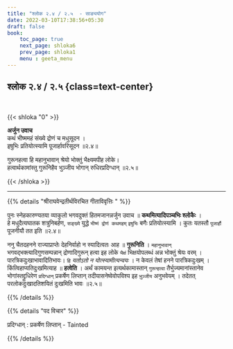 ```yaml
---
title: "श्लोक २.४ / २.५  - साङ्ययोग"
date: 2022-03-10T17:38:56+05:30
draft: false
book:
    toc_page: true
    next_page: shloka6
    prev_page: shloka1
    menu : geeta_menu
---
```




## श्लोक २.४ / २.५  {class=text-center}

<br/>

{{< shloka  "0"  >}}

**अर्जुन उवाच**  
कथं भीष्ममहं संख्ये द्रोणं च मधुसूदन ।  
इषुभिः प्रतियोत्स्यामि पूजार्हावरिसूदन  ॥२.४॥

गुरूनहत्वा हि महानुभावान् 
श्रेयो भोक्तुं भैक्ष्यमपीह लोके।    
हत्वार्थकामांस्तु गुरूनिहैव 
भुञ्जीय भोगान् रुधिरप्रदिग्धान्  ॥२.५॥

{{< /shloka >}}

---

{{% details "श्रीराघवेन्द्रतीर्थविरचित गीताविवृत्तिः " %}}

पुनः स्नेहकारुण्यतया व्याकुलो भगवदुक्तं हितमजानन्नर्जुन
उवाच ॥ **कथमित्यादिपञ्चभिः श्लोकैः** ।  
हे मधुदैत्यघातक शत्रुनिबर्हण, `सङ्ख्ये` युद्धे 
`भीष्मं द्रोणं कथमहम्` `इषुभिः` बणैः प्रतियोत्स्यामि । 
कुतः यतस्तौ `पूजार्हौ` पूजनीयौ तत इति ॥२.४॥ 

ननु चैतदहनने राज्याप्राप्तेः देहनिर्वाहो न स्यादित्वतः 
आह ॥ **गुरूनिति** । `महानुभावान्` 
भगवद्भक्त्यादिगुणसम्पन्नान्‌ द्रोणादिगुरून् हत्वा इह 
लोके `भैक्षं` 
भिक्षयोपलब्धं अन्न भोक्तुं श्रेयः वरम्‌ । 
पारत्रिकदुःखाभावादितिभावः। `हि`
*यतोऽतो न योत्स्यामीत्यन्वयः* । न केवलं तेषां हनने पारत्रिकदुःखम्‌ ।
किंत्विहाप्यतिदुःखमित्याह ॥ **हत्वेति** । अर्थं कामयन्त इत्यर्थकामास्तान्‌
`गुरून्हत्वा` तैर्भुज्यमानांस्तानेव भोगांस्तद्द्रुधिरेण `प्रदिग्धान्` प्रकर्षेण लिप्तान्‌ 
तदीयासनेष्वेवोपविश्य इह `भु़ञ्जीय` अनुभवेयम्‌ । तदेतत्‌
परलोकदुःखादतिशयितं दुःखमिति भावः ॥२.५॥

{{% /details %}}


{{% details "पद विचार" %}}

प्रदिग्धान् :  प्रकर्षेण लिप्तान्‌ - Tainted

{{% /details %}}
